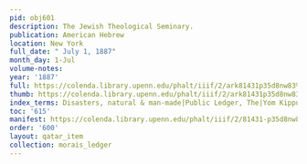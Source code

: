 ```yaml
---
pid: obj601
description: The Jewish Theological Seminary.
publication: American Hebrew
location: New York
full_date: " July 1, 1887"
month_day: 1-Jul
volume-notes:
year: '1887'
full: https://colenda.library.upenn.edu/phalt/iiif/2/ark81431p35d8nw83%2FSHA256E-s6812649--6e1c33a7182c0a682732baf7c6965dcd4fd38ca893f65b8f0ad890ee48911606.jpeg/full/3500,/0/default.jpg
thumb: https://colenda.library.upenn.edu/phalt/iiif/2/ark81431p35d8nw83%2FSHA256E-s6812649--6e1c33a7182c0a682732baf7c6965dcd4fd38ca893f65b8f0ad890ee48911606.jpeg/full/!200,200/0/default.jpg
index_terms: Disasters, natural & man-made|Public Ledger, The|Yom Kippur
toc: '615'
manifest: https://colenda.library.upenn.edu/phalt/iiif/2/81431-p35d8nw83/manifest
order: '600'
layout: qatar_item
collection: morais_ledger
---
```


